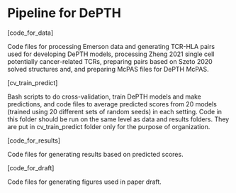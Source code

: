 
# Pipeline for DePTH

[code_for_data]

Code files for processing Emerson data and generating TCR-HLA pairs used for developing DePTH models, processing Zheng 2021 single cell potentially cancer-related TCRs, preparing pairs based on Szeto 2020 solved structures and, and preparing McPAS files for DePTH McPAS.

[cv_train_predict]

Bash scripts to do cross-validation, train DePTH models and make predictions, and code files to average predicted scores from 20 models (trained using 20 different sets of random seeds) in each setting. Code in this folder should be run on the same level as data and results folders. They are put in cv_train_predict folder only for the purpose of organization. 

[code_for_results]

Code files for generating results based on predicted scores.

[code_for_draft]

Code files for generating figures used in paper draft.





<br />  
